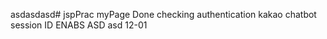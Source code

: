 asdasdasd# jspPrac
myPage Done
checking authentication
kakao chatbot
session ID
ENABS
ASD
asd
12-01 
